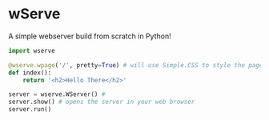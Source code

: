 # wServe
A simple webserver build from scratch in Python!

```py
import wserve

@wserve.wpage('/', pretty=True) # will use Simple.CSS to style the page a bit
def index():
    return '<h2>Hello There</h2>'

server = wserve.WServer() #
server.show() # opens the server in your web browser
server.run()
```